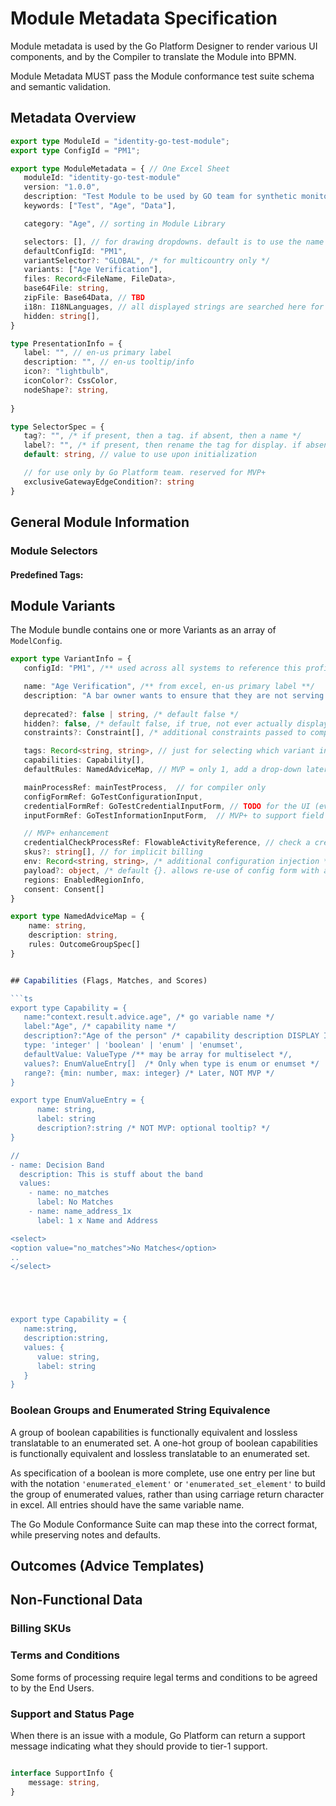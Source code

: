 # Module Metadata Specification

Module metadata is used by the Go Platform Designer to render various UI components, and by the Compiler to translate the Module into BPMN. 

Module Metadata MUST pass the Module conformance test suite schema and semantic validation. 

## Metadata Overview 

```ts
export type ModuleId = "identity-go-test-module";
export type ConfigId = "PM1";

export type ModuleMetadata = { // One Excel Sheet
   moduleId: "identity-go-test-module"
   version: "1.0.0",
   description: "Test Module to be used by GO team for synthetic monitoring",
   keywords: ["Test", "Age", "Data"], 

   category: "Age", // sorting in Module Library

   selectors: [], // for drawing dropdowns. default is to use the name
   defaultConfigId: "PM1",
   variantSelector?: "GLOBAL", /* for multicountry only */ 
   variants: ["Age Verification"],
   files: Record<FileName, FileData>,
   base64File: string,
   zipFile: Base64Data, // TBD
   i18n: I18NLanguages, // all displayed strings are searched here for translations
   hidden: string[], 
}

type PresentationInfo = {
   label: "", // en-us primary label
   description: "", // en-us tooltip/info
   icon?: "lightbulb",
   iconColor?: CssColor,
   nodeShape?: string,
   
}

type SelectorSpec = {
   tag?: "", /* if present, then a tag. if absent, then a name */
   label?: "", /* if present, then rename the tag for display. if absent, use the tag, or literal 'name' */
   default: string, // value to use upon initialization

   // for use only by Go Platform team. reserved for MVP+
   exclusiveGatewayEdgeCondition?: string
}
```

## General Module Information

### Module Selectors

#### Predefined Tags:

## Module Variants

The Module bundle contains one or more Variants as an array of `ModelConfig`. 
```ts
export type VariantInfo = {
   configId: "PM1", /** used across all systems to reference this profile as moduleId.configId **/

   name: "Age Verification", /** from excel, en-us primary label **/
   description: "A bar owner wants to ensure that they are not serving alcoholic beverages to under age customer", /** from excel, en-us tooltip/help **/
   
   deprecated?: false | string, /* default false */
   hidden?: false, /* default false, if true, not ever actually displayed, just referenced*/
   constraints?: Constraint[], /* additional constraints passed to compiler/renderer */

   tags: Record<string, string>, // just for selecting which variant in model config pane
   capabilities: Capability[],
   defaultRules: NamedAdviceMap, // MVP = only 1, add a drop-down later

   mainProcessRef: mainTestProcess,  // for compiler only
   configFormRef: GoTestConfigurationInput, 
   credentialFormRef: GoTestCredentialInputForm, // TODO for the UI (eventually), but also for the compiler
   inputFormRef: GoTestInformationInputForm,  // MVP+ to support field lifting

   // MVP+ enhancement
   credentialCheckProcessRef: FlowableActivityReference, // check a credential
   skus?: string[], // for implicit billing
   env: Record<string, string>, /* additional configuration injection */
   payload?: object, /* default {}. allows re-use of config form with alternative configs*/
   regions: EnabledRegionInfo,
   consent: Consent[]
} 

export type NamedAdviceMap = {
    name: string,
    description: string,
    rules: OutcomeGroupSpec[]
}


## Capabilities (Flags, Matches, and Scores)

```ts
export type Capability = {
   name:"context.result.advice.age", /* go variable name */
   label:"Age", /* capability name */
   description?:"Age of the person" /* capability description DISPLAY IS NOT MVP: optional tooltip? */
   type: 'integer' | 'boolean' | 'enum' | 'enumset',
   defaultValue: ValueType /** may be array for multiselect */,
   values?: EnumValueEntry[]  /* Only when type is enum or enumset */
   range?: {min: number, max: integer} /* Later, NOT MVP */
}

export type EnumValueEntry = {
      name: string,
      label: string
      description?:string /* NOT MVP: optional tooltip? */
}

//
- name: Decision Band
  description: This is stuff about the band
  values: 
    - name: no_matches
      label: No Matches
    - name: name_address_1x
      label: 1 x Name and Address 

<select>
<option value="no_matches">No Matches</option>
..
</select>





export type Capability = {
   name:string,
   description:string,
   values: {
      value: string,
      label: string
   }
}

```

### Boolean Groups and Enumerated String Equivalence

A group of boolean capabilities is functionally equivalent and lossless translatable to an enumerated set. 
A one-hot group of boolean capabilities is functionally equivalent and lossless translatable to an enumerated set.

As specification of a boolean is more complete, use one entry per line but with the notation `'enumerated_element'` or `'enumerated_set_element'` to build the group of enumerated values, rather than using carriage return character in excel. All entries should have the same variable name. 

The Go Module Conformance Suite can map these into the correct format, while preserving notes and defaults. 

## Outcomes (Advice Templates)


## Non-Functional Data

### Billing SKUs

### Terms and Conditions

Some forms of processing require legal terms and conditions to be agreed to by 
the End Users. 


### Support and Status Page

When there is an issue with a module, Go Platform can return a support message 
indicating what they should provide to tier-1 support. 

```ts

interface SupportInfo {
    message: string, 
}

```
